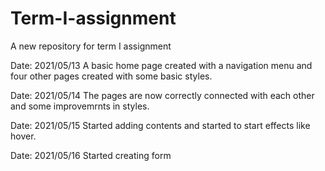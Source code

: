 # Term-I-assignment
A new repository for term I assignment

Date: 2021/05/13
A basic home page created with a navigation menu and four other pages created with some basic styles.

Date: 2021/05/14
The pages are now correctly connected with each other and some improvemrnts in styles.

Date: 2021/05/15
Started adding contents and started to start effects like hover.

Date: 2021/05/16
Started creating form



